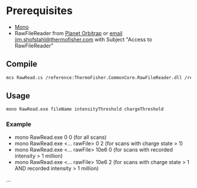 # Prerequisites
* [Mono](http://www.mono-project.com/download/stable/#download-lin) 
* RawFileReader from [Planet Orbitrap](http://planetorbitrap.com/rawfilereader) or [email](https://mail.google.com/mail/?view=cm&fs=1&tf=1&to=jim.Shofstahl@thermofisher.com&su=Access%20to%20RawFileReader%20from%20Planet%20Orbitrap)  jim.shofstahl@thermofisher.com with Subject "Access to RawFileReader"

## Compile
```bash
mcs RawRead.cs /reference:ThermoFisher.CommonCore.RawFileReader.dll /reference:MathNet.Numerics.dll /reference:System.Numerics.dll /reference:ThermoFisher.CommonCore.Data.dll
```

## Usage
```bash
mono RawRead.exe fileName intensityThreshold chargeThreshold
```

### Example
* mono RawRead.exe <Path to Raw File> 0 0 (for all scans)
* mono RawRead.exe <... rawFile> 0 2 (for scans with charge state > 1)
* mono RawRead.exe <... rawFile> 10e6 0 (for scans with recorded intensity > 1 million)
* mono RawRead.exe <... rawFile> 10e6 2 (for scans with charge state > 1 AND recorded intensity > 1 million)

... 


